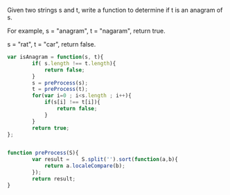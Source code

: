 
Given two strings s and t, write a function to determine if t is an anagram of s.

For example,
s = "anagram", 
t = "nagaram", return true.

s = "rat", 
t = "car", return false.

```javascript
var isAnagram = function(s, t){
        if( s.length !== t.length){
            return false;
        }
        s = preProcess(s);
        t = preProcess(t);
        for(var i=0 ; i<s.length ; i++){
            if(s[i] !== t[i]){
                return false;
            }
        }
        return true;
};


function preProcess(S){
        var result =    S.split('').sort(function(a,b){
            return a.localeCompare(b);
        });
        return result;
}
```